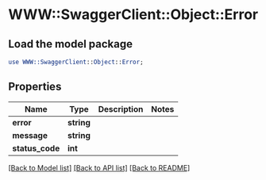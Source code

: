 # WWW::SwaggerClient::Object::Error

## Load the model package
```perl
use WWW::SwaggerClient::Object::Error;
```

## Properties
Name | Type | Description | Notes
------------ | ------------- | ------------- | -------------
**error** | **string** |  | 
**message** | **string** |  | 
**status_code** | **int** |  | 

[[Back to Model list]](../README.md#documentation-for-models) [[Back to API list]](../README.md#documentation-for-api-endpoints) [[Back to README]](../README.md)


